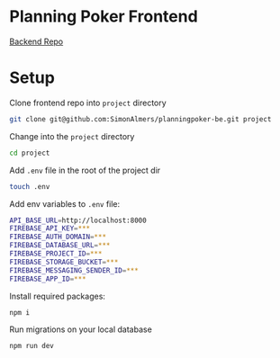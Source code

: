 # Planning Poker Frontend

[Backend Repo](https://www.github.com/SimonAlmers/planningpoker-be)

# Setup

Clone frontend repo into `project` directory

```bash
git clone git@github.com:SimonAlmers/planningpoker-be.git project
```

Change into the `project` directory

```bash
cd project
```

Add `.env` file in the root of the project dir

```bash
touch .env
```

Add env variables to `.env` file:

```bash
API_BASE_URL=http://localhost:8000
FIREBASE_API_KEY=***
FIREBASE_AUTH_DOMAIN=***
FIREBASE_DATABASE_URL=***
FIREBASE_PROJECT_ID=***
FIREBASE_STORAGE_BUCKET=***
FIREBASE_MESSAGING_SENDER_ID=***
FIREBASE_APP_ID=***
```

Install required packages:

```bash
npm i
```

Run migrations on your local database

```bash
npm run dev
```
